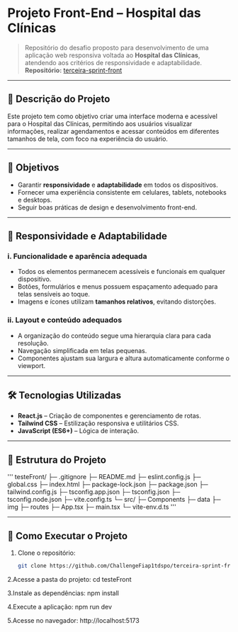 # Projeto Front-End – Hospital das Clínicas

> Repositório do desafio proposto para desenvolvimento de uma aplicação web responsiva voltada ao **Hospital das Clínicas**, atendendo aos critérios de responsividade e adaptabilidade.  
> **Repositório:** [terceira-sprint-front](https://github.com/ChallengeFiap1tdspo/terceira-sprint-front.git)

---

## 📌 Descrição do Projeto
Este projeto tem como objetivo criar uma interface moderna e acessível para o Hospital das Clínicas, permitindo aos usuários visualizar informações, realizar agendamentos e acessar conteúdos em diferentes tamanhos de tela, com foco na experiência do usuário.

---

## 🎯 Objetivos
- Garantir **responsividade** e **adaptabilidade** em todos os dispositivos.
- Fornecer uma experiência consistente em celulares, tablets, notebooks e desktops.
- Seguir boas práticas de design e desenvolvimento front-end.

---

## 🎨 Responsividade e Adaptabilidade

### i. Funcionalidade e aparência adequada
- Todos os elementos permanecem acessíveis e funcionais em qualquer dispositivo.
- Botões, formulários e menus possuem espaçamento adequado para telas sensíveis ao toque.
- Imagens e ícones utilizam **tamanhos relativos**, evitando distorções.

### ii. Layout e conteúdo adequados
- A organização do conteúdo segue uma hierarquia clara para cada resolução.
- Navegação simplificada em telas pequenas.
- Componentes ajustam sua largura e altura automaticamente conforme o viewport.

---

## 🛠️ Tecnologias Utilizadas
- **React.js** – Criação de componentes e gerenciamento de rotas.
- **Tailwind CSS** – Estilização responsiva e utilitários CSS.
- **JavaScript (ES6+)** – Lógica de interação.

---

## 📁 Estrutura do Projeto
'''
testeFront/
├─ .gitignore
├─ README.md
├─ eslint.config.js
├─ global.css
├─ index.html
├─ package-lock.json
├─ package.json
├─ tailwind.config.js
├─ tsconfig.app.json
├─ tsconfig.json
├─ tsconfig.node.json
├─ vite.config.ts
└─ src/
    ├─ Components
    ├─ data
    ├─ img
    ├─ routes
    ├─ App.tsx
    ├─ main.tsx
    └─ vite-env.d.ts
'''



---

## 🚀 Como Executar o Projeto
1. Clone o repositório:
   ```bash
   git clone https://github.com/ChallengeFiap1tdspo/terceira-sprint-front.git

2.Acesse a pasta do projeto:
cd testeFront


3.Instale as dependências:
npm install


4.Execute a aplicação:
npm run dev


5.Acesse no navegador:
http://localhost:5173